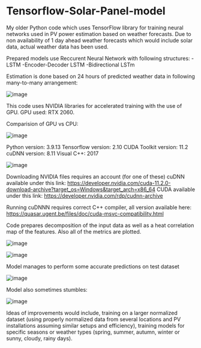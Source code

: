 # Tensorflow-Solar-Panel-model

My older Python code which uses TensorFlow library for training neural networks used in PV power estimation based on weather forecasts.
Due to non availability of 1 day ahead weather forecasts which would include solar data, actual weather data has been used.

Prepared models use Reccurent Neural Network with following structures:
-LSTM
-Encoder-Decoder LSTM
-Bidirectional LSTm

Estimation is done based on 24 hours of predicted weather data in following many-to-many arrangement:

![image](https://github.com/Lonceg/Tensorflow-Solar-Panel-model/assets/92753179/bd5dddbb-902d-4429-9650-9d075b2f35f7)

This code uses NVIDIA libraries for accelerated training with the use of GPU. GPU used: RTX 2060.

Comparision of GPU vs CPU:

![image](https://github.com/Lonceg/Tensorflow-Solar-Panel-model/assets/92753179/68d0ef63-efad-4240-b5cf-106bfca70669)

Python version: 3.9.13 Tensorflow version: 2.10 CUDA Toolkit version: 11.2 cuDNN version: 8.11 Visual C++: 2017

![image](https://github.com/Lonceg/Tensorflow-Solar-Panel-model/assets/92753179/6900bffc-94b8-44df-ae5f-4139522fc8c8)

Downloading NVIDIA files requires an account (for one of these) cuDNN available under this link: https://developer.nvidia.com/cuda-11.2.0-download-archive?target_os=Windows&target_arch=x86_64 CUDA available under this link: https://developer.nvidia.com/rdp/cudnn-archive

Running cuDNNN requires correct C++ compiler, all version available here: https://quasar.ugent.be/files/doc/cuda-msvc-compatibility.html

Code prepares decomposition of the input data as well as a heat correlation map of the features. Also all of the metrics are plotted.

![image](https://github.com/Lonceg/Tensorflow-Solar-Panel-model/assets/92753179/01006388-e7ff-4861-a23f-4470cbaafac7)

![image](https://github.com/Lonceg/Tensorflow-Solar-Panel-model/assets/92753179/c49d0258-f0b8-4bbe-bf00-d307577d0675)

Model manages to perform some accurate predictions on test dataset

![image](https://github.com/Lonceg/Tensorflow-Solar-Panel-model/assets/92753179/8f9a4604-f377-47a6-9443-3ed67da07429)

Model also sometimes stumbles:

![image](https://github.com/Lonceg/Tensorflow-Solar-Panel-model/assets/92753179/866c886d-ee54-4a1b-ab7f-4cd0505d3569)

Ideas of improvements would include, training on a larger normalized dataset (using properly normalized data from several locations and PV installations assuming similar setups and efficiency),
training models for specific seasons or weather types (spring, summer, autumn, winter or sunny, cloudy, rainy days).
